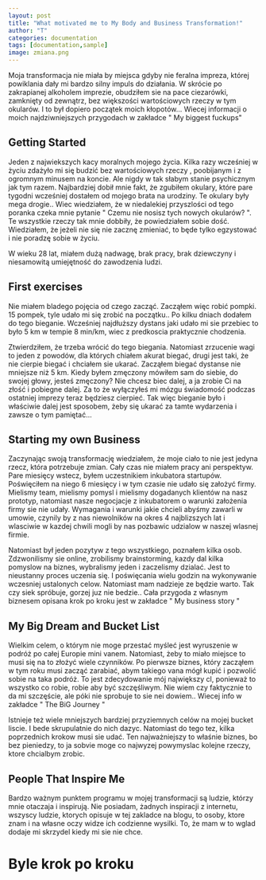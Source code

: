 ```yaml
---
layout: post
title: "What motivated me to My Body and Business Transformation!"
author: "T"
categories: documentation
tags: [documentation,sample]
image: zmiana.png
---
```


Moja transformacja nie miała by miejsca gdyby nie feralna impreza, której powiklania dały mi bardzo silny impuls do działania. W skrócie po zakrapianej alkoholem imprezie, obudziłem sie na pace ciezarówki, zamknięty od zewnątrz, bez większości wartościowych rzeczy w tym okularów. I to był dopiero początek moich kłopotów... Wiecej informacji o moich najdziwniejszych przygodach w zakładce " My biggest fuckups" 

## Getting Started

Jeden z najwiekszych kacy moralnych mojego życia. Kilka razy wcześniej w życiu zdażyło mi się budzić bez wartościowych rzeczy , poobijanym i z ogromnym minusem na koncie. Ale nigdy w tak słabym stanie psychicznym jak tym razem. Najbardziej dobił mnie fakt, że zgubiłem okulary, które pare tygodni wcześniej dostałem od mojego brata na urodziny. Te okulary były mega drogie.. Wiec wiedziałem, że w niedalekiej przyszlości od tego poranka czeka mnie pytanie " Czemu nie nosisz tych nowych okularów? ". Te wszystkie rzeczy tak mnie dobbiły, że powiedziałem sobie dość. Wiedziałem, że jeżeli nie się nie zacznę zmieniać, to będe tylko egzystować i nie poradzę sobie w życiu. 

W wieku 28 lat, miałem dużą nadwagę, brak pracy, brak dziewczyny i niesamowitą umiejętność do zawodzenia ludzi. 

## First exercises

Nie miałem bladego pojęcia od czego zacząć. Zacząłem więc robić pompki. 15 pompek, tyle udało mi się zrobić na początku..  Po kilku dniach dodałem do tego bieganie. Wcześniej najdłuższy dystans jaki udało mi sie przebiec to było 5 km w tempie 8 min/km, wiec z predkoscia praktycznie chodzenia. 

Ztwierdziłem, że trzeba wrócić do tego biegania. Natomiast zrzucenie wagi to jeden z powodów, dla których chiałem akurat biegać, drugi jest taki, że nie cierpie biegać i chciałem sie ukarać. Zacząłem biegać dystanse nie mniejsze niż 5 km. Kiedy byłem zmęczony mówiłem sam do siebie, do swojej głowy, jesteś zmęczony? Nie chcesz biec dalej, a ja zrobie Ci na złość i pobiegne dalej. Za to że wyłączyłeś mi mózgu świadomość podczas ostatniej imprezy teraz będziesz cierpieć. Tak więc bieganie było i właściwie dalej jest sposobem, żeby się ukarać za tamte wydarzenia i zawsze o tym pamiętać...


## Starting my own Business

Zaczynając swoją transformację wiedziałem, że moje ciało to nie jest jedyna rzecz, która potrzebuje zmian. Cały czas nie miałem pracy ani perspektyw. Pare miesięcy wstecz, byłem uczestnikiem inkubatora startupów. Poświęciłem na niego 6 miesięcy i w tym czasie nie udało się założyć firmy. Mielismy team, mielismy pomysl i mielismy dogadanych klientów na nasz prototyp, natomiast nasze negocjacje z inkubatorem o warunki założenia firmy sie nie udały. Wymagania i warunki jakie chcieli abyśmy zawarli w umowie, czynily by z nas niewolników na okres 4 najblizszych lat i wlasciwie w kazdej chwili mogli by nas pozbawic udzialow w naszej wlasnej firmie. 

Natomiast był jeden pozytyw z tego wszystkiego, poznałem kilka osob. Zdzwonilismy sie online, zrobilismy brainstorming, kazdy dal kilka pomyslow na biznes, wybralismy jeden i zaczelismy dzialać. Jest to nieustanny proces uczenia się. I poświęcania wielu godzin na wykonywanie wczesniej ustalonych celow. Natomiast mam nadzieje ze będzie warto. Tak czy siek spróbuje, gorzej juz nie bedzie.. Cała przygoda z własnym biznesem opisana krok po kroku jest w zakładce " My business story " 

## My Big Dream and Bucket List

Wielkim celem, o którym nie moge przestać myśleć jest wyruszenie w podróż po całej Europie mini vanem. 
Natomiast, żeby to miało miejsce to musi się na to złożyć wiele czynników. Po pierwsze biznes, który zacząłem w tym roku musi zacząć zarabiać, abym takiego vana mógł kupić i pozwolić sobie na taka podróż. To jest zdecydowanie mój największy cl, ponieważ to wszystko co robie, robie aby być szczęśliwym. Nie wiem czy faktycznie to da mi szczęście, ale póki nie sprobuje to sie nei dowiem.. Wiecej info w zakładce " The BiG Journey " 

Istnieje też wiele mniejszych bardziej przyziemnych celów na mojej bucket liscie. I bede skrupulatnie do nich dazyc. Natomiast do tego tez, kilka poprzednich krokow musi sie udać. Ten najważniejszy to właśnie biznes, bo bez pieniedzy, to ja sobvie moge co najwyzej powymyslac kolejne rzeczy, ktore chcialbym zrobic. 

## People That Inspire Me

Bardzo ważnym punktem programu w mojej transformacji są ludzie, którzy mnie otaczaja i inspirują. Nie posiadam, żadnych inspiracji z internetu, wszyscy ludzie, ktorych opisuje w tej zakladce na blogu, to osoby, ktore znam i na własne oczy widze ich codzienne wysilki. To, że mam w to wglad dodaje mi skrzydel kiedy mi sie nie chce. 

# Byle krok po kroku
